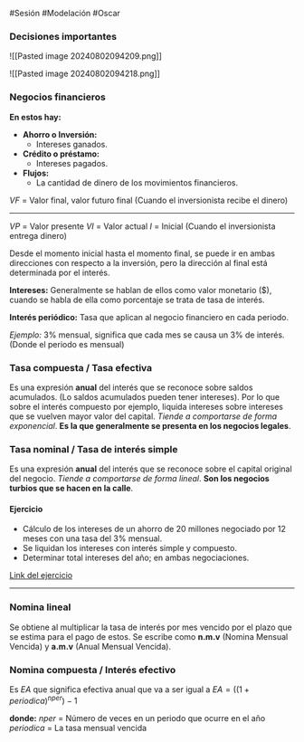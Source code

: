 #Sesión #Modelación #Oscar
### Decisiones importantes

![[Pasted image 20240802094209.png]]

![[Pasted image 20240802094218.png]]
### Negocios financieros

**En estos hay:**
- **Ahorro o Inversión:**
	- Intereses ganados.
- **Crédito o préstamo:**
	- Intereses pagados.
- **Flujos:**
	- La cantidad de dinero de los movimientos financieros.

*VF* = Valor final, valor futuro final (Cuando el inversionista recibe el dinero)

---

*VP* = Valor presente
*VI* = Valor actual
*I* = Inicial (Cuando el inversionista entrega dinero)

Desde el momento inicial hasta el momento final, se puede ir en ambas direcciones con respecto a la inversión, pero la dirección al final está determinada por el interés.

**Intereses:** Generalmente se hablan de ellos como valor monetario ($), cuando se habla de ella como porcentaje se trata de tasa de interés.

**Interés periódico:** Tasa que aplican al negocio financiero en cada periodo.

*Ejemplo:* 3% mensual, significa que cada mes se causa un 3% de interés. (Donde el periodo es mensual)

### Tasa compuesta / Tasa efectiva 

Es una expresión **anual** del interés que se reconoce sobre saldos acumulados. (Lo saldos acumulados pueden tener intereses). Por lo que sobre el interés compuesto por ejemplo, liquida intereses sobre intereses que se vuelven mayor valor del capital. *Tiende a comportarse de forma exponencial*. **Es la que generalmente se presenta en los negocios legales**.

### Tasa nominal / Tasa de interés simple

Es una expresión **anual** del interés que se reconoce sobre el capital original del negocio. *Tiende a comportarse de forma lineal*. **Son los negocios turbios que se hacen en la calle**.

#### Ejercicio
- Cálculo de los intereses de un ahorro de 20 millones negociado por 12 meses con una tasa del 3% mensual.
- Se liquidan los intereses con interés simple y compuesto.
- Determinar total intereses del año; en ambas negociaciones.

[Link del ejercicio](https://docs.google.com/spreadsheets/d/1FzSPg4aFouyp8_5ecE8uCkflpq-vWrkmkgpbxs0xEIc/edit?gid=0#gid=0)

---

### Nomina lineal

Se obtiene al multiplicar la tasa de interés por mes vencido por el plazo que se estima para el pago de estos. Se escribe como **n.m.v** (Nomina Mensual Vencida) y **a.m.v** (Anual Mensual Vencida).

### Nomina compuesta / Interés efectivo

Es *EA* que significa efectiva anual que va a ser igual a $EA = ((1 + periodica)^{nper}) - 1$

**donde:**
	*nper* = Número de veces en un periodo que ocurre en el año
	*periodica* = La tasa mensual vencida
